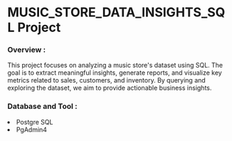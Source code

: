 <h1>MUSIC_STORE_DATA_INSIGHTS_SQL Project</h1>

<h3>Overview : </h3>

This project focuses on analyzing a music store's dataset using SQL. The goal is to extract meaningful insights, generate reports, and visualize key metrics related to sales, customers, and inventory. By querying and exploring the dataset, we aim to provide actionable business insights.

<h3>Database and Tool : </h3>

<li>
  Postgre SQL
</li>
<li>
  PgAdmin4
</li>

